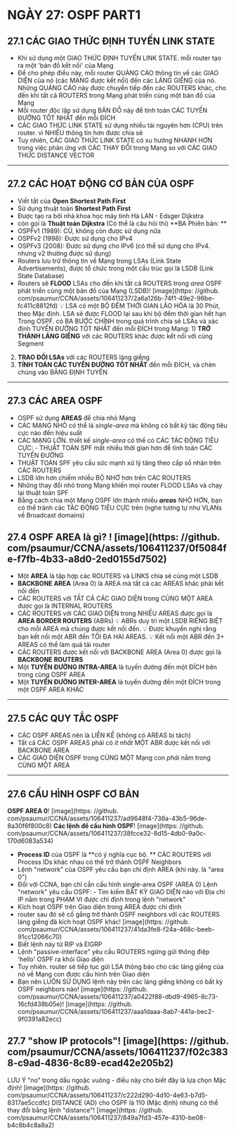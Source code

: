 # NGÀY 27: OSPF PART1

## 27.1 CÁC GIAO THỨC ĐỊNH TUYẾN LINK STATE

- Khi sử dụng một GIAO THỨC ĐỊNH TUYẾN LINK STATE. mỗi router tạo ra một 'bản đồ kết nối' của Mạng
- Để cho phép điều này, mỗi router QUẢNG CÁO thông tin về các GIAO DIỆN của nó (các MẠNG được kết nối) đến các LÁNG GIỀNG của nó. Những QUẢNG CÁO này được chuyển tiếp đến các ROUTERS khác, cho đến khi tất cả ROUTERS trong Mạng phát triển cùng một bản đồ của Mạng
- Mỗi router độc lập sử dụng BẢN ĐỒ này để tính toán CÁC TUYẾN ĐƯỜNG TỐT NHẤT đến mỗi ĐÍCH
- CÁC GIAO THỨC LINK STATE sử dụng nhiều tài nguyên hơn (CPU) trên router. vì NHIỀU thông tin hơn được chia sẻ
- Tuy nhiên, CÁC GIAO THỨC LINK STATE có xu hướng NHANH HƠN trong việc phản ứng với CÁC THAY ĐỔI trong Mạng so với CÁC GIAO THỨC DISTANCE VECTOR
- --
## 27.2 CÁC HOẠT ĐỘNG CƠ BẢN CỦA OSPF

- Viết tắt của **Open Shortest Path First**
- Sử dụng thuật toán **Shortest Path First**
- Được tạo ra bởi nhà khoa học máy tính Hà LAN - Edsger Dijkstra
- còn gọi là **Thuật toán Dijkstra** (Có thể là câu hỏi thi)
**BA Phiên bản: **
- OSPFv1 (1989): CŨ, không còn được sử dụng nữa
- OSPFv2 (1998): Được sử dụng cho IPv4
- OSPFv3 (2008): Được sử dụng cho IPv6 (có thể sử dụng cho IPv4. nhưng v2 thường được sử dụng)
- Routers lưu trữ thông tin về Mạng trong LSAs (Link State Advertisements), được tổ chức trong một cấu trúc gọi là LSDB (Link State Database)
- Routers sẽ **FLOOD** LSAs cho đến khi tất cả ROUTERS trong *area* OSPF phát triển cùng một bản đồ của Mạng (LSDB)! [image](https: //github. com/psaumur/CCNA/assets/106411237/2a6a126b-74f1-49e2-96be-fc411c8812fd)
💡 LSA có một BỘ ĐẾM THỜI GIAN LÃO HÓA là 30 Phút, theo Mặc định. LSA sẽ được FLOOD lại sau khi bộ đếm thời gian hết hạn
Trong OSPF. có BA BƯỚC CHÍNH trong quá trình chia sẻ LSAs và xác định TUYẾN ĐƯỜNG TỐT NHẤT đến mỗi ĐÍCH trong Mạng: 1) **TRỞ THÀNH LÁNG GIỀNG** với các ROUTERS khác được kết nối với cùng Segment
2) **TRAO ĐỔI LSAs** với các ROUTERS láng giềng
3) **TÍNH TOÁN CÁC TUYẾN ĐƯỜNG TỐT NHẤT** đến mỗi ĐÍCH, và chèn chúng vào BẢNG ĐỊNH TUYẾN
- --
## 27.3 CÁC AREA OSPF

- OSPF sử dụng **AREAS** để chia nhỏ Mạng
- CÁC MẠNG NHỎ có thể là *single-area* mà không có bất kỳ tác động tiêu cực nào đến hiệu suất
- CÁC MẠNG LỚN. thiết kế *single-area* có thể có CÁC TÁC ĐỘNG TIÊU CỰC: - THUẬT TOÁN SPF mất nhiều thời gian hơn để tính toán CÁC TUYẾN ĐƯỜNG
- THUẬT TOÁN SPF yêu cầu sức mạnh xử lý tăng theo cấp số nhân trên CÁC ROUTERS
- LSDB lớn hơn chiếm nhiều BỘ NHỚ hơn trên CÁC ROUTERS
- Những thay đổi nhỏ trong Mạng khiến mọi router FLOOD LSAs và chạy lại thuật toán SPF
- Bằng cách chia một Mạng OSPF lớn thành nhiều ***areas*** NHỎ HƠN, bạn có thể tránh các TÁC ĐỘNG TIÊU CỰC trên (nghe tương tự như VLANs về Broadcast domains)
## 27.4 OSPF AREA là gì? ! [image](https: //github. com/psaumur/CCNA/assets/106411237/0f5084fe-f7fb-4b33-a8d0-2ed0155d7502)

- Một **AREA** là tập hợp các ROUTERS và LINKS chia sẻ cùng một LSDB
- **BACKBONE AREA** (Area 0) là AREA mà tất cả các AREAS khác phải kết nối đến
- CÁC ROUTERS với TẤT CẢ CÁC GIAO DIỆN trong CÙNG MỘT AREA được gọi là INTERNAL ROUTERS
- CÁC ROUTERS với CÁC GIAO DIỆN trong NHIỀU AREAS được gọi là **AREA BORDER ROUTERS** (ABRs)
💡 ABRs duy trì một LSDB RIÊNG BIỆT cho mỗi AREA mà chúng được kết nối đến. 💡 Được khuyến nghị rằng bạn kết nối một ABR đến TỐI ĐA HAI AREAS. 💡 Kết nối một ABR đến 3+ AREAS có thể làm quá tải router
- CÁC ROUTERS được kết nối với BACKBONE AREA (Area 0) được gọi là **BACKBONE ROUTERS**
- Một **TUYẾN ĐƯỜNG INTRA-AREA** là tuyến đường đến một ĐÍCH bên trong cùng OSPF AREA
- Một **TUYẾN ĐƯỜNG INTER-AREA** là tuyến đường đến một ĐÍCH trong một OSPF AREA KHÁC
- --
## 27.5 CÁC QUY TẮC OSPF

- CÁC OSPF AREAS nên là LIỀN KỀ (không có AREAS bị tách)
- Tất cả CÁC OSPF AREAS phải có *ít nhất* MỘT ABR được kết nối với BACKBONE AREA
- CÁC GIAO DIỆN OSPF trong CÙNG MỘT Mạng con *phải* nằm trong CÙNG MỘT AREA
- --
## 27.6 CẤU HÌNH OSPF CƠ BẢN

**OSPF AREA 0**! [image](https: //github. com/psaumur/CCNA/assets/106411237/ad9648f4-736a-43b5-96de-8a30f6f800c8)
**Các lệnh để cấu hình OSPF**! [image](https: //github. com/psaumur/CCNA/assets/106411237/38fcce32-8d15-4db0-9a0c-170d6083a534)
- **Process ID** của OSPF là **có ý nghĩa cục bộ. ** CÁC ROUTERS với Process IDs khác nhau có thể trở thành OSPF Neighbors
- Lệnh "network" của OSPF yêu cầu bạn chỉ định AREA (khi này. là "area 0")
- Đối với CCNA, bạn chỉ cần cấu hình single-area OSPF (AREA 0)
Lệnh "network" yêu cầu OSPF: - Tìm kiếm BẤT KỲ GIAO DIỆN nào với Địa chỉ IP nằm trong PHẠM VI được chỉ định trong lệnh "network"
- Kích hoạt OSPF trên Giao diện trong AREA được chỉ định
- router sau đó sẽ cố gắng trở thành OSPF neighbors với các ROUTERS láng giềng đã kích hoạt OSPF khác! [image](https: //github. com/psaumur/CCNA/assets/106411237/41da3fe8-f24a-468c-beeb-91cc12066c70)
- Biết lệnh này từ RIP và EIGRP
- Lệnh "passive-interface" yêu cầu ROUTERS ngừng gửi thông điệp 'hello' OSPF ra khỏi Giao diện
- Tuy nhiên. router sẽ tiếp tục gửi LSA thông báo cho các láng giềng của nó về Mạng con được cấu hình trên Giao diện
- Bạn nên LUÔN SỬ DỤNG lệnh này trên các láng giềng không có bất kỳ OSPF neighbors nào! [image](https: //github. com/psaumur/CCNA/assets/106411237/a0422f88-dbd9-4965-8c73-16cfd438b05e)! [image](https: //github. com/psaumur/CCNA/assets/106411237/aaa1daaa-8ab7-441a-bec2-9f0391a82ecc)
## 27.7 "show IP protocols"! [image](https: //github. com/psaumur/CCNA/assets/106411237/f02c3838-c9ad-4836-8c89-ecad42e205b2)

LƯU Ý "no" trong dấu ngoặc vuông - điều này cho biết đây là lựa chọn Mặc định! [image](https: //github. com/psaumur/CCNA/assets/106411237/c222d290-4d10-4e63-b7d5-8317ae5ccdfc)
DISTANCE (AD) cho OSPF là 110 (Mặc định) nhưng có thể thay đổi bằng lệnh "distance"! [image](https: //github. com/psaumur/CCNA/assets/106411237/849a7fd3-457e-4310-be08-b4c8b4c8a8a2)